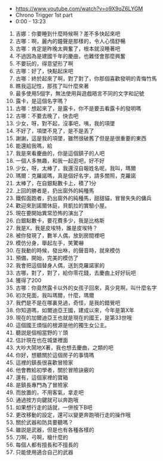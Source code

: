 - https://www.youtube.com/watch?v=o9X9qZ6LYGM
- Chrono Trigger 1st part
- 0:00 - 13:23

1. 吉娜：你要睡到什麼時候啊？差不多快起來吧
1. 古哪：啊，麗內的鐘聲是那樣的，令人心情舒暢
1. 古哪：肯定是昨晚太興奮了，根本就沒睡著吧
1. 不過因為是建國千年的慶曲，也難怪會那麼興奮
1. 不要玩的，得意望形了啊
1. 古哪：好了，快點起床吧
1. 古哪：終於起來了啊，對了對了，你那個喜歡發明的青悔竹馬
1. 瞧我這記性，那孩了叫什麼來著
1. 最多使用5個字，無法使用與遊戲晤言不同的文字和記號
1. 露卡，是這個名字嗎？
1. 古哪：想起來了，是露卡，你不是要去看露卡的發明嗎
1. 古哪：不要去晚了，快去吧
1. 少女，呀，對不起，沒事吧，咦，我的項墜
1. 不好了，項墜不見了，是不是丟了
1. 謝謝，這是我的項墜，雖然很破舊了但是是很重要的東西
1. 能還給我嗎，給
1. 我是來看慶曲的，你是這個鎮子的人吧
1. 一個人多無趣，和我一起逛吧，好不好
1. 少女，呀，太棒了，我還沒自報姓名呢，我叫，瑪爾
1. 瑪爾：克羅諾嗎，真是個好名字，請多關照，克羅諾
1. 太棒了，在自銀點數卡上，積了1分
1. 上回的勝者是，扔出窗外的純種馬
1. 鐵假面跑者，扔出窗外的純種馬，甜甜貓，冒冒失失的傭兵
1. 歡迎來到諾爾休庭，貝凱拉的實驗小屋。
1. 現在要開始異常恐怖的演出了
1. 白銀點數卡，要花費多少，我是比格斯
1. 我是X，我是皮埃特，誰是皮埃特？
1. 被你發現了，數羊人偶，放到房間裡吧
1. 模仿分身，舉起左手，笑驚嚇
1. 在我動的時候，發出咻，的聲音時，就來模仿
1. 預備，開始，完美的模仿了
1. 我會把這個替身人偶，送到克羅諾家的
1. 古哪，對了，對了，給你零花錢，去慶曲上好好玩吧
1. 獲得了200
1. 古哪：你竟然露卡以外的女孩子回來，真少見啊，叫什麼名字
1. 初次見面，我叫瑪爾，什麼，瑪爾
1. 我們是不是在哪裏見過，奇怪，是我的錯覺吧
1. 你知道嗎，如爾迪亞王國，建成以來，今年是第X年
1. 現在的加爾迪亞王也就是現在的國王，是第33世哦
1. 這個國王煩惱的根源是他的獨生女公主。
1. 聽説是個相當野的丫頭
1. 估計現在也在城堡裡面
1. 大吵大鬧地X著，我也想去慶曲，之類的吧
1. 你好，想聽關於這個房子的事情嗎
1. 這裡的鎮長很喜歡冒險家
1. 他會教給初學者，關於冒險訣竅的
1. 還有，這個家裡的寶箱
1. 是鎮長專門為了冒險家
1. 而放置的，不用客氣，拿走吧
1. 通過按方向鍵就可以奔跑哦
1. 如果想行走的話就，一併按下B吧
1. 更改移動的設定，還可以變更奔跑喎行走的操作哦
1. 關於武器和防具要聽嗎？
1. 雖説是武器，但是也有各種各樣的
1. 刀啊，弓啊，槍什麼的
1. 每個人都有擅長和不擅長的
1. 只能使用適合自己的武器
